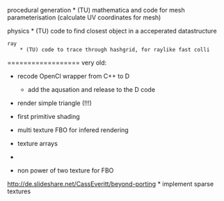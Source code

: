 
procedural generation
	* (TU) mathematica and code for mesh parameterisation (calculate UV coordinates for mesh)

physics
	* (TU) code to find closest object in a acceperated datastructure

	ray
		* (TU) code to trace through hashgrid, for raylike fast colli

==================
very old:



* recode OpenCl wrapper from C++ to D
   * add the aqusation and release to the D code

* render simple triangle (!!!)

* first primitive shading

* multi texture FBO for infered rendering

* texture arrays

* 

* non power of two texture for FBO


http://de.slideshare.net/CassEveritt/beyond-porting
	* implement sparse textures

